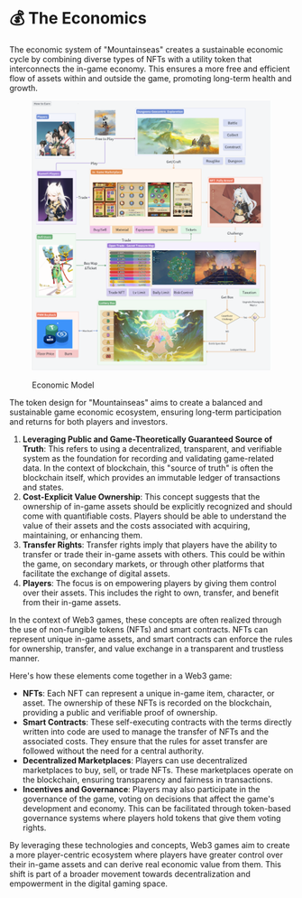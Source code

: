 # 💰 The Economics

The economic system of "Mountainseas" creates a sustainable economic cycle by combining diverse types of NFTs with a utility token that interconnects the in-game economy. This ensures a more free and efficient flow of assets within and outside the game, promoting long-term health and growth.

<figure><img src="../../.gitbook/assets/image (38).png" alt=""><figcaption><p>Economic Model</p></figcaption></figure>

The token design for "Mountainseas" aims to create a balanced and sustainable game economic ecosystem, ensuring long-term participation and returns for both players and investors.

1. **Leveraging Public and Game-Theoretically Guaranteed Source of Truth**: This refers to using a decentralized, transparent, and verifiable system as the foundation for recording and validating game-related data. In the context of blockchain, this "source of truth" is often the blockchain itself, which provides an immutable ledger of transactions and states.
2. **Cost-Explicit Value Ownership**: This concept suggests that the ownership of in-game assets should be explicitly recognized and should come with quantifiable costs. Players should be able to understand the value of their assets and the costs associated with acquiring, maintaining, or enhancing them.
3. **Transfer Rights**: Transfer rights imply that players have the ability to transfer or trade their in-game assets with others. This could be within the game, on secondary markets, or through other platforms that facilitate the exchange of digital assets.
4. **Players**: The focus is on empowering players by giving them control over their assets. This includes the right to own, transfer, and benefit from their in-game assets.

In the context of Web3 games, these concepts are often realized through the use of non-fungible tokens (NFTs) and smart contracts. NFTs can represent unique in-game assets, and smart contracts can enforce the rules for ownership, transfer, and value exchange in a transparent and trustless manner.

Here's how these elements come together in a Web3 game:

* **NFTs**: Each NFT can represent a unique in-game item, character, or asset. The ownership of these NFTs is recorded on the blockchain, providing a public and verifiable proof of ownership.
* **Smart Contracts**: These self-executing contracts with the terms directly written into code are used to manage the transfer of NFTs and the associated costs. They ensure that the rules for asset transfer are followed without the need for a central authority.
* **Decentralized Marketplaces**: Players can use decentralized marketplaces to buy, sell, or trade NFTs. These marketplaces operate on the blockchain, ensuring transparency and fairness in transactions.
* **Incentives and Governance**: Players may also participate in the governance of the game, voting on decisions that affect the game's development and economy. This can be facilitated through token-based governance systems where players hold tokens that give them voting rights.

By leveraging these technologies and concepts, Web3 games aim to create a more player-centric ecosystem where players have greater control over their in-game assets and can derive real economic value from them. This shift is part of a broader movement towards decentralization and empowerment in the digital gaming space.
